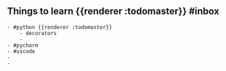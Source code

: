 ## Things to learn {{renderer :todomaster}} #inbox
	- #python {{renderer :todomaster}}
		- decorators
		-
	- #pycharm
	- #vscode
	-
	-